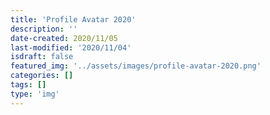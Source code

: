 ```yaml
---
title: 'Profile Avatar 2020'
description: ''
date-created: 2020/11/05
last-modified: '2020/11/04'
isdraft: false
featured_img: '../assets/images/profile-avatar-2020.png'
categories: []
tags: []
type: 'img'
---
```

